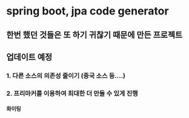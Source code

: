 # spring boot, jpa code generator  

## 한번 했던 것들은 또 하기 귀찮기 때문에 만든 프로젝트

## 업데이트 예정 

### 1. 다른 소스의 의존성 줄이기 (중국 소스 등....) 
### 2. 프리마커를 이용하여 최대한 더 만들 수 있게 진행 
#### 화이팅

